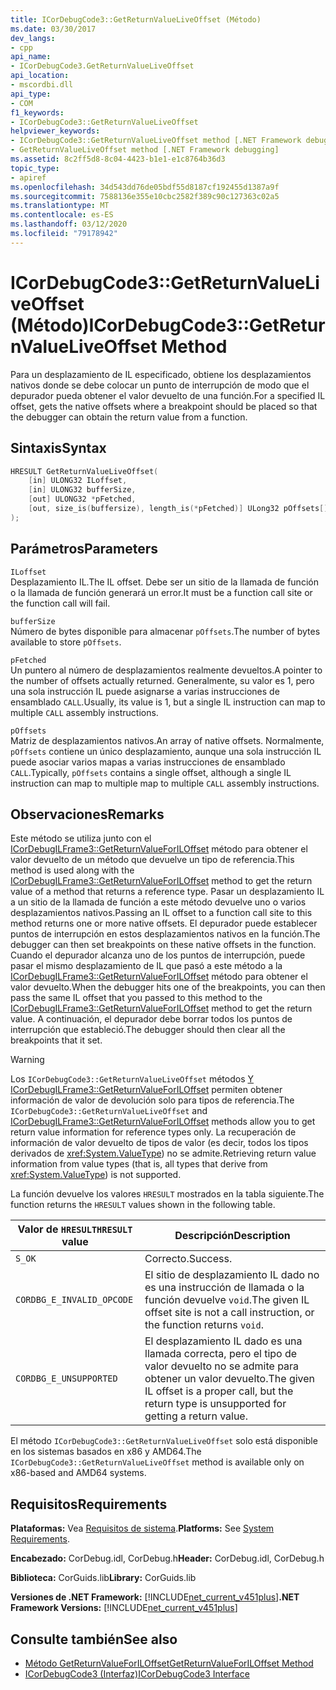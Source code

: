 ```yaml
---
title: ICorDebugCode3::GetReturnValueLiveOffset (Método)
ms.date: 03/30/2017
dev_langs:
- cpp
api_name:
- ICorDebugCode3.GetReturnValueLiveOffset
api_location:
- mscordbi.dll
api_type:
- COM
f1_keywords:
- ICorDebugCode3::GetReturnValueLiveOffset
helpviewer_keywords:
- ICorDebugCode3::GetReturnValueLiveOffset method [.NET Framework debugging]
- GetReturnValueLiveOffset method [.NET Framework debugging]
ms.assetid: 8c2ff5d8-8c04-4423-b1e1-e1c8764b36d3
topic_type:
- apiref
ms.openlocfilehash: 34d543dd76de05bdf55d8187cf192455d1387a9f
ms.sourcegitcommit: 7588136e355e10cbc2582f389c90c127363c02a5
ms.translationtype: MT
ms.contentlocale: es-ES
ms.lasthandoff: 03/12/2020
ms.locfileid: "79178942"
---
```

# <a name="icordebugcode3getreturnvalueliveoffset-method"></a><span data-ttu-id="ab767-102">ICorDebugCode3::GetReturnValueLiveOffset (Método)</span><span class="sxs-lookup"><span data-stu-id="ab767-102">ICorDebugCode3::GetReturnValueLiveOffset Method</span></span>
<span data-ttu-id="ab767-103">Para un desplazamiento de IL especificado, obtiene los desplazamientos nativos donde se debe colocar un punto de interrupción de modo que el depurador pueda obtener el valor devuelto de una función.</span><span class="sxs-lookup"><span data-stu-id="ab767-103">For a specified IL offset, gets the native offsets where a breakpoint should be placed so that the debugger can obtain the return value from a function.</span></span>  
  
## <a name="syntax"></a><span data-ttu-id="ab767-104">Sintaxis</span><span class="sxs-lookup"><span data-stu-id="ab767-104">Syntax</span></span>  
  
```cpp
HRESULT GetReturnValueLiveOffset(  
    [in] ULONG32 ILoffset,  
    [in] ULONG32 bufferSize,
    [out] ULONG32 *pFetched,
    [out, size_is(buffersize), length_is(*pFetched)] ULong32 pOffsets[]  
);  
```  
  
## <a name="parameters"></a><span data-ttu-id="ab767-105">Parámetros</span><span class="sxs-lookup"><span data-stu-id="ab767-105">Parameters</span></span>  
 `ILoffset`  
 <span data-ttu-id="ab767-106">Desplazamiento IL.</span><span class="sxs-lookup"><span data-stu-id="ab767-106">The IL offset.</span></span> <span data-ttu-id="ab767-107">Debe ser un sitio de la llamada de función o la llamada de función generará un error.</span><span class="sxs-lookup"><span data-stu-id="ab767-107">It must be a function call site or the function call will fail.</span></span>  
  
 `bufferSize`  
 <span data-ttu-id="ab767-108">Número de bytes disponible para almacenar `pOffsets`.</span><span class="sxs-lookup"><span data-stu-id="ab767-108">The number of bytes available to store `pOffsets`.</span></span>  
  
 `pFetched`  
 <span data-ttu-id="ab767-109">Un puntero al número de desplazamientos realmente devueltos.</span><span class="sxs-lookup"><span data-stu-id="ab767-109">A pointer to the number of offsets actually returned.</span></span> <span data-ttu-id="ab767-110">Generalmente, su valor es 1, pero una sola instrucción IL puede asignarse a varias instrucciones de ensamblado `CALL`.</span><span class="sxs-lookup"><span data-stu-id="ab767-110">Usually, its value is 1, but a single IL instruction can map to multiple `CALL` assembly instructions.</span></span>  
  
 `pOffsets`  
 <span data-ttu-id="ab767-111">Matriz de desplazamientos nativos.</span><span class="sxs-lookup"><span data-stu-id="ab767-111">An array of native offsets.</span></span> <span data-ttu-id="ab767-112">Normalmente, `pOffsets` contiene un único desplazamiento, aunque una sola instrucción IL puede asociar varios mapas a varias instrucciones de ensamblado `CALL`.</span><span class="sxs-lookup"><span data-stu-id="ab767-112">Typically, `pOffsets` contains a single offset, although a single IL instruction can map to multiple map to multiple `CALL` assembly instructions.</span></span>  
  
## <a name="remarks"></a><span data-ttu-id="ab767-113">Observaciones</span><span class="sxs-lookup"><span data-stu-id="ab767-113">Remarks</span></span>  
 <span data-ttu-id="ab767-114">Este método se utiliza junto con el [ICorDebugILFrame3::GetReturnValueForILOffset](icordebugilframe3-getreturnvalueforiloffset-method.md) método para obtener el valor devuelto de un método que devuelve un tipo de referencia.</span><span class="sxs-lookup"><span data-stu-id="ab767-114">This method is used along with the [ICorDebugILFrame3::GetReturnValueForILOffset](icordebugilframe3-getreturnvalueforiloffset-method.md) method to get the return value of a method that returns a reference type.</span></span> <span data-ttu-id="ab767-115">Pasar un desplazamiento IL a un sitio de la llamada de función a este método devuelve uno o varios desplazamientos nativos.</span><span class="sxs-lookup"><span data-stu-id="ab767-115">Passing an IL offset to a function call site to this method returns one or more native offsets.</span></span> <span data-ttu-id="ab767-116">El depurador puede establecer puntos de interrupción en estos desplazamientos nativos en la función.</span><span class="sxs-lookup"><span data-stu-id="ab767-116">The debugger can then set breakpoints on these native offsets in the function.</span></span> <span data-ttu-id="ab767-117">Cuando el depurador alcanza uno de los puntos de interrupción, puede pasar el mismo desplazamiento de IL que pasó a este método a la [ICorDebugILFrame3::GetReturnValueForILOffset](icordebugilframe3-getreturnvalueforiloffset-method.md) método para obtener el valor devuelto.</span><span class="sxs-lookup"><span data-stu-id="ab767-117">When the debugger hits one of the breakpoints, you can then pass the same IL offset that you passed to this method to the [ICorDebugILFrame3::GetReturnValueForILOffset](icordebugilframe3-getreturnvalueforiloffset-method.md) method to get the return value.</span></span> <span data-ttu-id="ab767-118">A continuación, el depurador debe borrar todos los puntos de interrupción que estableció.</span><span class="sxs-lookup"><span data-stu-id="ab767-118">The debugger should then clear all the breakpoints that it set.</span></span>  
  
> [!WARNING]
> <span data-ttu-id="ab767-119">Los `ICorDebugCode3::GetReturnValueLiveOffset` métodos [Y ICorDebugILFrame3::GetReturnValueForILOffset](icordebugilframe3-getreturnvalueforiloffset-method.md) permiten obtener información de valor de devolución solo para tipos de referencia.</span><span class="sxs-lookup"><span data-stu-id="ab767-119">The `ICorDebugCode3::GetReturnValueLiveOffset` and [ICorDebugILFrame3::GetReturnValueForILOffset](icordebugilframe3-getreturnvalueforiloffset-method.md) methods allow you to get return value information for reference types only.</span></span> <span data-ttu-id="ab767-120">La recuperación de información de valor devuelto de tipos de valor (es decir, todos los tipos derivados de <xref:System.ValueType>) no se admite.</span><span class="sxs-lookup"><span data-stu-id="ab767-120">Retrieving return value information from value types (that is, all types that derive from <xref:System.ValueType>) is not supported.</span></span>  
  
 <span data-ttu-id="ab767-121">La función devuelve los valores `HRESULT` mostrados en la tabla siguiente.</span><span class="sxs-lookup"><span data-stu-id="ab767-121">The function returns the `HRESULT` values shown in the following table.</span></span>  
  
|<span data-ttu-id="ab767-122">Valor de `HRESULT`</span><span class="sxs-lookup"><span data-stu-id="ab767-122">`HRESULT` value</span></span>|<span data-ttu-id="ab767-123">Descripción</span><span class="sxs-lookup"><span data-stu-id="ab767-123">Description</span></span>|  
|---------------------|-----------------|  
|`S_OK`|<span data-ttu-id="ab767-124">Correcto.</span><span class="sxs-lookup"><span data-stu-id="ab767-124">Success.</span></span>|  
|`CORDBG_E_INVALID_OPCODE`|<span data-ttu-id="ab767-125">El sitio de desplazamiento IL dado no es una instrucción de llamada o la función devuelve `void`.</span><span class="sxs-lookup"><span data-stu-id="ab767-125">The given IL offset site is not a call instruction, or the function returns `void`.</span></span>|  
|`CORDBG_E_UNSUPPORTED`|<span data-ttu-id="ab767-126">El desplazamiento IL dado es una llamada correcta, pero el tipo de valor devuelto no se admite para obtener un valor devuelto.</span><span class="sxs-lookup"><span data-stu-id="ab767-126">The given IL offset is a proper call, but the return type is unsupported for getting a return value.</span></span>|  
  
 <span data-ttu-id="ab767-127">El método `ICorDebugCode3::GetReturnValueLiveOffset` solo está disponible en los sistemas basados en x86 y AMD64.</span><span class="sxs-lookup"><span data-stu-id="ab767-127">The `ICorDebugCode3::GetReturnValueLiveOffset` method is available only on x86-based and AMD64 systems.</span></span>  
  
## <a name="requirements"></a><span data-ttu-id="ab767-128">Requisitos</span><span class="sxs-lookup"><span data-stu-id="ab767-128">Requirements</span></span>  
 <span data-ttu-id="ab767-129">**Plataformas:** Vea [Requisitos de sistema](../../../../docs/framework/get-started/system-requirements.md).</span><span class="sxs-lookup"><span data-stu-id="ab767-129">**Platforms:** See [System Requirements](../../../../docs/framework/get-started/system-requirements.md).</span></span>  
  
 <span data-ttu-id="ab767-130">**Encabezado:** CorDebug.idl, CorDebug.h</span><span class="sxs-lookup"><span data-stu-id="ab767-130">**Header:** CorDebug.idl, CorDebug.h</span></span>  
  
 <span data-ttu-id="ab767-131">**Biblioteca:** CorGuids.lib</span><span class="sxs-lookup"><span data-stu-id="ab767-131">**Library:** CorGuids.lib</span></span>  
  
 <span data-ttu-id="ab767-132">**Versiones de .NET Framework:** [!INCLUDE[net_current_v451plus](../../../../includes/net-current-v451plus-md.md)]</span><span class="sxs-lookup"><span data-stu-id="ab767-132">**.NET Framework Versions:** [!INCLUDE[net_current_v451plus](../../../../includes/net-current-v451plus-md.md)]</span></span>  
  
## <a name="see-also"></a><span data-ttu-id="ab767-133">Consulte también</span><span class="sxs-lookup"><span data-stu-id="ab767-133">See also</span></span>

- [<span data-ttu-id="ab767-134">Método GetReturnValueForILOffset</span><span class="sxs-lookup"><span data-stu-id="ab767-134">GetReturnValueForILOffset Method</span></span>](icordebugilframe3-getreturnvalueforiloffset-method.md)
- [<span data-ttu-id="ab767-135">ICorDebugCode3 (Interfaz)</span><span class="sxs-lookup"><span data-stu-id="ab767-135">ICorDebugCode3 Interface</span></span>](icordebugcode3-interface.md)
